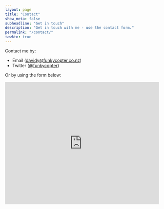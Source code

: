 ```yaml
---
layout: page
title: "Contact"
show_meta: false
subheadline: "Get in touch"
description: "Get in touch with me - use the contact form."
permalink: "/contact/"
tawkto: true
---
```

Contact me by:

* Email ([davidy@funkycopter.co.nz](mailto:davidy@funkycopter.co.nz))
* Twitter ([@funkycopter](https://twitter.com/funkycopter))

Or by using the form below:

<div class="panel">
<iframe width="100%" height="400" frameborder="0" scrolling="no" src="https://funkypenguin.wufoo.com/forms/z16038vt0bk5txp/"></iframe>
</div>




 [1]: http://www.wufoo.com/
